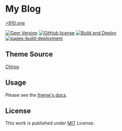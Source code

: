 # My Blog

[>910.one](https://910.one/)

[![Gem Version](https://img.shields.io/gem/v/jekyll-theme-chirpy)][gem]
[![GitHub license](https://img.shields.io/github/license/cotes2020/chirpy-starter.svg?color=blue)][mit]
[![Build and Deploy](https://github.com/long-910/long-910.github.io/actions/workflows/pages-deploy.yml/badge.svg)](https://github.com/long-910/long-910.github.io/actions/workflows/pages-deploy.yml)
[![pages-build-deployment](https://github.com/long-910/long-910.github.io/actions/workflows/pages/pages-build-deployment/badge.svg)](https://github.com/long-910/long-910.github.io/actions/workflows/pages/pages-build-deployment)

## Theme Source

[Chirpy][chirpy]

## Usage

Please see the [theme's docs](https://github.com/cotes2020/jekyll-theme-chirpy#documentation).

## License

This work is published under [MIT][mit] License.

[gem]: https://rubygems.org/gems/jekyll-theme-chirpy
[chirpy]: https://github.com/cotes2020/jekyll-theme-chirpy/
[mit]: https://github.com/cotes2020/chirpy-starter/blob/master/LICENSE
